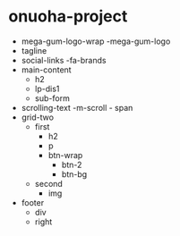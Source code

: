# onuoha-project

- mega-gum-logo-wrap
    -mega-gum-logo
- tagline
- social-links
    -fa-brands
- main-content
    - h2
    - lp-dis1
    - sub-form
- scrolling-text
    -m-scroll
        - span
- grid-two
    - first
        - h2
        - p
        - btn-wrap
            - btn-2
            - btn-bg
    - second
        - img
- footer
    - div
    - right